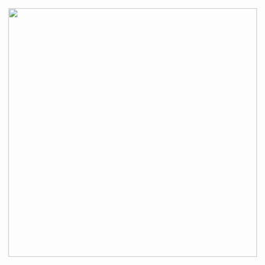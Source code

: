 
<img src="https://github.com/user-attachments/assets/803b0532-eed0-46bd-b47c-ad801abe380e" height="500">
